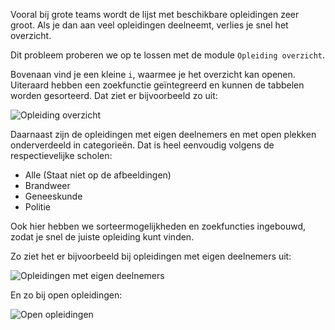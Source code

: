 Vooral bij grote teams wordt de lijst met beschikbare opleidingen zeer groot. Als je dan aan veel opleidingen deelneemt, verlies je snel het overzicht. 

Dit probleem proberen we op te lossen met de module `Opleiding overzicht`.

Bovenaan vind je een kleine `i`, waarmee je het overzicht kan openen. Uiteraard hebben een zoekfunctie geïntegreerd en kunnen de tabbelen worden gesorteerd. Dat ziet er bijvoorbeeld zo uit:

![Opleiding overzicht](/v4/docs/assets/schoolingOverview/img/schoolingOverview_overview_nl_NL.png)

Daarnaast zijn de opleidingen met eigen deelnemers en met open plekken onderverdeeld in categorieën. Dat is heel eenvoudig volgens de respectievelijke scholen:
* Alle (Staat niet op de afbeeldingen)
* Brandweer
* Geneeskunde
* Politie

Ook hier hebben we sorteermogelijkheden en zoekfuncties ingebouwd, zodat je snel de juiste opleiding kunt vinden. 

Zo ziet het er bijvoorbeeld bij opleidingen met eigen deelnemers uit:

![Opleidingen met eigen deelnemers](/v4/docs/assets/schoolingOverview/img/schoolingOverview_own_nl_NL.png)

En zo bij open opleidingen:

![Open opleidingen](/v4/docs/assets/schoolingOverview/img/schoolingOverview_alliance_nl_NL.png)
